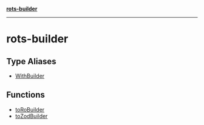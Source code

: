 [**rots-builder**](README.md)

***

# rots-builder

## Type Aliases

- [WithBuilder](type-aliases/WithBuilder.md)

## Functions

- [toRoBuilder](functions/toRoBuilder.md)
- [toZodBuilder](functions/toZodBuilder.md)
